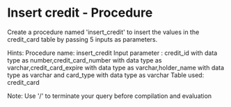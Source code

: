 # Insert credit - Procedure

Create a procedure named 'insert_credit' to insert the values in the credit_card table by passing 5 inputs as parameters.

Hints: Procedure name:    insert_credit Input parameter : credit_id with data type as number,credit_card_number with data type as varchar,credit_card_expire with data type as varchar,holder_name with data type as varchar and card_type with data type as varchar Table used: credit_card

Note: Use '/' to terminate your query before compilation and evaluation
